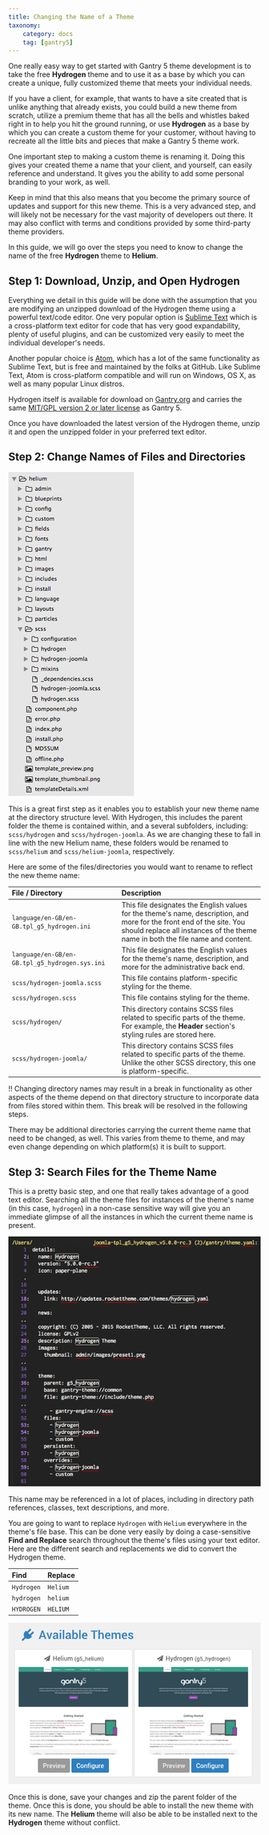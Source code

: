 ```yaml
---
title: Changing the Name of a Theme
taxonomy:
    category: docs
    tag: [gantry5]
---
```


One really easy way to get started with Gantry 5 theme development is to take the free **Hydrogen** theme and to use it as a base by which you can create a unique, fully customized theme that meets your individual needs. 

If you have a client, for example, that wants to have a site created that is unlike anything that already exists, you could build a new theme from scratch, utilize a premium theme that has all the bells and whistles baked right in to help you hit the ground running, or use **Hydrogen** as a base by which you can create a custom theme for your customer, without having to recreate all the little bits and pieces that make a Gantry 5 theme work.

One important step to making a custom theme is renaming it. Doing this gives your created theme a name that your client, and yourself, can easily reference and understand. It gives you the ability to add some personal branding to your work, as well. 

Keep in mind that this also means that you become the primary source of updates and support for this new theme. This is a very advanced step, and will likely not be necessary for the vast majority of developers out there. It may also conflict with terms and conditions provided by some third-party theme providers.

In this guide, we will go over the steps you need to know to change the name of the free **Hydrogen** theme to **Helium**.

## Step 1: Download, Unzip, and Open Hydrogen

Everything we detail in this guide will be done with the assumption that you are modifying an unzipped download of the Hydrogen theme using a powerful text/code editor. One very popular option is [Sublime Text](http://www.sublimetext.com/) which is a cross-platform text editor for code that has very good expandability, plenty of useful plugins, and can be customized very easily to meet the individual developer's needs. 

Another popular choice is [Atom](https://atom.io/), which has a lot of the same functionality as Sublime Text, but is free and maintained by the folks at GitHub. Like Sublime Text, Atom is cross-platform compatible and will run on Windows, OS X, as well as many popular Linux distros.

Hydrogen itself is available for download on [Gantry.org](http://gantry.org/downloads) and carries the same [MIT/GPL version 2 or later license](http://docs.gantry.org/gantry5/basics/license-and-usage) as Gantry 5.

Once you have downloaded the latest version of the Hydrogen theme, unzip it and open the unzipped folder in your preferred text editor.

## Step 2: Change Names of Files and Directories

![Theme Name](theme_name_3.png?classes=shadow,border)

This is a great first step as it enables you to establish your new theme name at the directory structure level. With Hydrogen, this includes the parent folder the theme is contained within, and a several subfolders, including: `scss/hydrogen` and `scss/hydrogen-joomla`. As we are changing these to fall in line with the new Helium name, these folders would be renamed to `scss/helium` and `scss/helium-joomla`, respectively. 

Here are some of the files/directories you would want to rename to reflect the new theme name:

| File / Directory                               | Description                                                                                                                                                                                              |
| :-----                                         | :-----                                                                                                                                                                                                   |
| `language/en-GB/en-GB.tpl_g5_hydrogen.ini`     | This file designates the English values for the theme's name, description, and more for the front end of the site. You should replace all instances of the theme name in both the file name and content. |
| `language/en-GB/en-GB.tpl_g5_hydrogen.sys.ini` | This file designates the English values for the theme's name, description, and more for the administrative back end.                                                                                     |
| `scss/hydrogen-joomla.scss`                    | This file contains platform-specific styling for the theme.                                                                                                                                              |
| `scss/hydrogen.scss`                           | This file contains styling for the theme.                                                                                                                                                                |
| `scss/hydrogen/`                               | This directory contains SCSS files related to specific parts of the theme. For example, the **Header** section's styling rules are stored here.                                                          |
| `scss/hydrogen-joomla/`                        | This directory contains SCSS files related to specific parts of the theme. Unlike the other SCSS directory, this one is platform-specific.                                                               |

!! Changing directory names may result in a break in functionality as other aspects of the theme depend on that directory structure to incorporate data from files stored within them. This break will be resolved in the following steps.

There may be additional directories carrying the current theme name that need to be changed, as well. This varies from theme to theme, and may even change depending on which platform(s) it is built to support.

## Step 3: Search Files for the Theme Name

This is a pretty basic step, and one that really takes advantage of a good text editor. Searching all the theme files for instances of the theme's name (in this case, `hydrogen`) in a non-case sensitive way will give you an immediate glimpse of all the instances in which the current theme name is present.

![Theme Name](theme_name_2.png?classes=shadow,border)

This name may be referenced in a lot of places, including in directory path references, classes, text descriptions, and more.

You are going to want to replace `Hydrogen` with `Helium` everywhere in the theme's file base. This can be done very easily by doing a case-sensitive **Find and Replace** search throughout the theme's files using your text editor. Here are the different search and replacements we did to convert the Hydrogen theme.

| Find       | Replace  |
| :-----     | :-----   |
| `Hydrogen` | `Helium` |
| `hydrogen` | `helium` |
| `HYDROGEN` | `HELIUM` |

![Theme Name Change](theme_name_1.png?classes=shadow,border)

Once this is done, save your changes and zip the parent folder of the theme. Once this is done, you should be able to install the new theme with its new name. The **Helium** theme will also be able to be installed next to the **Hydrogen** theme without conflict.